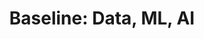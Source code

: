 ---
title: "Baseline: Data, ML, AI"
institution: Qwiklabs
image: "./qwiklabs.png"
dateCompleted: "2019-04-01"
---